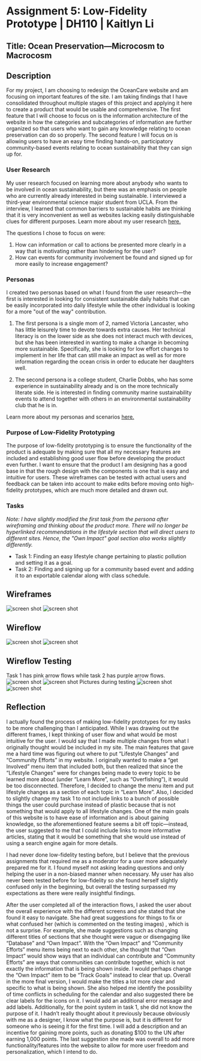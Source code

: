 # Assignment 5: Low-Fidelity Prototype | DH110 | Kaitlyn Li
## Title: Ocean Preservation—Microcosm to Macrocosm
## Description
For my project, I am choosing to redesign the OceanCare website and am focusing on important features of the site. I am taking findings that I have consolidated throughout multiple stages of this project and applying it here to create a product that would be usable and comprehensive. The first feature that I will choose to focus on is the information architecture of the website in how the categories and subcategories of information are further organized so that users who want to gain any knowledge relating to ocean preservation can do so properly. The second feature I will focus on is allowing users to have an easy time finding hands-on, participatory community-based events relating to ocean sustainability that they can sign up for. 
### User Research
My user research focused on learning more about anybody who wants to be involved in ocean sustainability, but there was an emphasis on people who are currently already interested in being sustainable. I interviewed a third-year environmental science major student from UCLA. From the interview, I learned that common barriers to sustainable habits are thinking that it is very inconvenient as well as websites lacking easily distinguishable clues for different purposes. Learn more about my user research [here.](https://github.com/kaittli/DH110-22F/blob/main/assignment03/README.md)

The questions I chose to focus on were:
1. How can information or call to actions be presented more clearly in a way that is motivating rather than hindering for the user?
2. How can events for community involvement be found and signed up for more easily to increase engagement?
### Personas
I created two personas based on what I found from the user research—the first is interested in looking for consistent sustainable daily habits that can be easily incorporated into daily lifestyle while the other individual is looking for a more "out of the way" contribution.
 
1. The first persona is a single mom of 2, named Victoria Lancaster, who has little leisurely time to devote towards extra causes. Her technical literacy is on the lower side as she does not interact much with devices, but she has been interested in wanting to make a change in becoming more sustainable. Specifically, she is looking for low effort changes to implement in her life that can still make an impact as well as for more information regarding the ocean crisis in order to educate her daughters well.

2. The second persona is a college student, Charlie Dobbs, who has some experience in sustainability already and is on the more technically literate side. He is interested in finding community marine sustainability events to attend together with others in an environmental sustainability club that he is in. 

Learn more about my personas and scenarios [here.](https://github.com/kaittli/DH110-22F/blob/main/assignment04/README.md)
### Purpose of Low-Fidelity Prototyping
The purpose of low-fidelity prototyping is to ensure the functionality of the product is adequate by making sure that all my necessary features are included and establishing good user flow before developing the product even further. I want to ensure that the product I am designing has a good base in that the rough design with the components is one that is easy and intuitive for users. These wireframes can be tested with actual users and feedback can be taken into account to make edits before moving onto high-fidelity prototypes, which are much more detailed and drawn out. 
### Tasks
*Note: I have slightly modified the first task from the persona after wireframing and thinking about the product more. There will no longer be hyperlinked recommendations in the lifestyle section that will direct users to different sites. Hence, the "Own Impact" goal section also works slightly differently.*
* Task 1: Finding an easy lifestyle change pertaining to plastic pollution and setting it as a goal.
* Task 2: Finding and signing up for a community based event and adding it to an exportable calendar along with class schedule.
## Wireframes
![screen shot](wireframe1.jpg)
![screen shot](wireframe2.jpg)
## Wireflow
![screen shot](wireflow1.jpg)
![screen shot](wireflow2.jpg)
## Wireflow Testing
Task 1 has pink arrow flows while task 2 has purple arrow flows.
![screen shot](wireframetesting.jpg)
![screen shot](wireframetesting2.jpg)
Pictures during testing
![screen shot](test1.jpg)
![screen shot](test2.jpg)
## Reflection
I actually found the process of making low-fidelity prototypes for my tasks to be more challenging than I anticipated. While I was drawing out the different frames, I kept thinking of user flow and what would be most intuitive for the user. I would say that I made multiple changes from what I originally thought would be included in my site. The main features that gave me a hard time was figuring out where to put “Lifestyle Changes” and “Community Efforts” in my website. I originally wanted to make a “get Involved” menu item that included both, but then realized that since the “Lifestyle Changes” were for changes being made to every topic to be learned more about (under “Learn More”, such as “Overfishing”), it would be too disconnected. Therefore, I decided to change the menu item and put lifestyle changes as a section of each topic in “Learn More”. Also, I decided to slightly change my task 1 to not include links to a bunch of possible things the user could purchase instead of plastic because that is not something that would apply to all lifestyle changes. One of the main goals of this website is to have ease of information and is about gaining knowledge, so the aforementioned feature seems a bit off topic—instead, the user suggested to me that I could include links to more informative articles, stating that it would be something that she would use instead of using a search engine again for more details. 

I had never done low-fidelity testing before, but I believe that the previous assignments that required me as a moderator for a user more adequately prepared me for it. I found myself not asking leading questions and only helping the user in a non-biased manner when necessary. My user has also never been tested before for low-fidelity so she found herself slightly confused only in the beginning, but overall the testing surpassed my expectations as there were really insightful findings.

After the user completed all of the interaction flows, I asked the user about the overall experience with the different screens and she stated that she found it easy to navigate. She had great suggestions for things to fix or what confused her (which is commented on the testing images) , which is not a surprise. For example, she made suggestions such as changing different titles of sections that she thought were vague or disengaging like “Database” and “Own Impact”. With the “Own Impact” and “Community Efforts” menu items being next to each other, she thought that “Own Impact” would show ways that an individual can contribute and “Community Efforts” are ways that communities can contribute together, which is not exactly the information that is being shown inside. I would perhaps change the “Own Impact” item to be “Track Goals” instead to clear that up. Overall in the more final version, I would make the titles a lot more clear and specific to what is being shown. She also helped me identify the possibility of time conflicts in scheduling for the calendar and also suggested there be clear labels for the icons on it. I would add an additional error message and add labels. Additionally, for the point system in task 1, she did not know the purpose of it. I hadn’t really thought about it previously because obviously with me as a designer, I know what the purpose is, but it is different for someone who is seeing it for the first time. I will add a description and an incentive for gaining more points, such as donating $100 to the UN after earning 1,000 points. The last suggestion she made was overall to add more functionality/features into the website to allow for more user freedom and personalization, which I intend to do.
